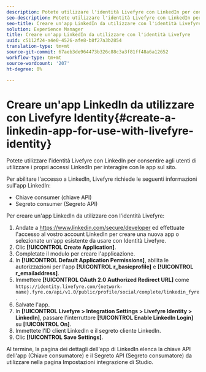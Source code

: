 ```yaml
---
description: Potete utilizzare l'identità Livefyre con LinkedIn per consentire agli utenti di utilizzare i propri accessi LinkedIn per interagire con le app sul sito.
seo-description: Potete utilizzare l'identità Livefyre con LinkedIn per consentire agli utenti di utilizzare i propri accessi LinkedIn per interagire con le app sul sito.
seo-title: Creare un'app LinkedIn da utilizzare con l'identità Livefyre
solution: Experience Manager
title: Creare un'app LinkedIn da utilizzare con l'identità Livefyre
uuid: c5112f24-a4e0-4526-afe8-b8f27a3b2854
translation-type: tm+mt
source-git-commit: 67aeb3de964473b326c88c3a3f81ff48a6a12652
workflow-type: tm+mt
source-wordcount: '207'
ht-degree: 0%

---
```



# Creare un&#39;app LinkedIn da utilizzare con Livefyre Identity{#create-a-linkedin-app-for-use-with-livefyre-identity}

Potete utilizzare l&#39;identità Livefyre con LinkedIn per consentire agli utenti di utilizzare i propri accessi LinkedIn per interagire con le app sul sito.

Per abilitare l&#39;accesso a LinkedIn, Livefyre richiede le seguenti informazioni sull&#39;app LinkedIn:

* Chiave consumer (chiave API)
* Segreto consumer (Segreto API)

Per creare un&#39;app LinkedIn da utilizzare con l&#39;identità Livefyre:

1. Andate a https://www.linkedin.com/secure/developer ed effettuate l&#39;accesso al vostro account LinkedIn per creare una nuova app o selezionate un&#39;app esistente da usare con Identità Livefyre.
1. Clic **[!UICONTROL Create Application]**.
1. Completate il modulo per creare l&#39;applicazione.
1. In **[!UICONTROL Default Application Permissions]**, abilita le autorizzazioni per l&#39;app **[!UICONTROL r_basicprofile]** e **[!UICONTROL r_emailaddress]**.
1. Immettere **[!UICONTROL OAuth 2.0 Authorized Redirect URL]** come `https://identity.livefyre.com/{network-name}.fyre.co/api/v1.0/public/profile/social/complete/linkedin_fyre`.
1. Salvate l&#39;app.
1. In **[!UICONTROL Livefyre > Integration Settings > Livefyre Identity > LinkedIn]**, passare l&#39;interruttore **[!UICONTROL Enable LinkedIn Login]** su **[!UICONTROL On]**.
1. Immettete l&#39;ID client LinkedIn e il segreto cliente LinkedIn.
1. Clic **[!UICONTROL Save Settings]**.

Al termine, la pagina dei dettagli dell&#39;app di LinkedIn elenca la chiave API dell&#39;app (Chiave consumatore) e il Segreto API (Segreto consumatore) da utilizzare nella pagina Impostazioni integrazione di Studio.
